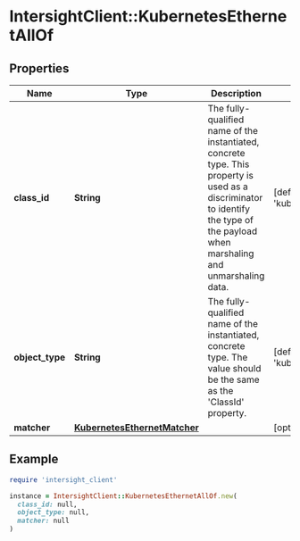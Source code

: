 # IntersightClient::KubernetesEthernetAllOf

## Properties

| Name | Type | Description | Notes |
| ---- | ---- | ----------- | ----- |
| **class_id** | **String** | The fully-qualified name of the instantiated, concrete type. This property is used as a discriminator to identify the type of the payload when marshaling and unmarshaling data. | [default to &#39;kubernetes.Ethernet&#39;] |
| **object_type** | **String** | The fully-qualified name of the instantiated, concrete type. The value should be the same as the &#39;ClassId&#39; property. | [default to &#39;kubernetes.Ethernet&#39;] |
| **matcher** | [**KubernetesEthernetMatcher**](KubernetesEthernetMatcher.md) |  | [optional] |

## Example

```ruby
require 'intersight_client'

instance = IntersightClient::KubernetesEthernetAllOf.new(
  class_id: null,
  object_type: null,
  matcher: null
)
```

